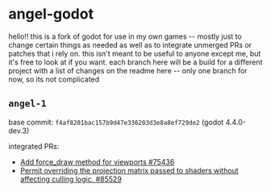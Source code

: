 # angel-godot

hello!! this is a fork of godot for use in my own games -- mostly just to change certain things as needed as well as to integrate unmerged PRs or patches that i rely on. this isn't meant to be useful to anyone except me, but it's free to look at if you want. each branch here will be a build for a different project with a list of changes on the readme here -- only one branch for now, so its not complicated

## `angel-1`

base commit: `f4af8201bac157b9d47e336203d3e8a8ef729de2` (godot 4.4.0-dev.3)

integrated PRs:
- [Add force_draw method for viewports #75436](https://github.com/godotengine/godot/pull/75436)
- [Permit overriding the projection matrix passed to shaders without affecting culling logic. #85529](https://github.com/godotengine/godot/pull/85529)